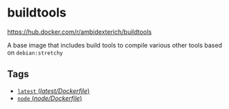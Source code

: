 # buildtools
https://hub.docker.com/r/ambidexterich/buildtools

A base image that includes build tools to compile various other tools based on `debian:stretchy`

## Tags

- [`latest` (*latest/Dockerfile*)](https://github.com/ambidexterich/buildtools/blob/latest/Dockerfile)
- [`node` (*node/Dockerfile*)](https://github.com/ambidexterich/buildtools/blob/node/Dockerfile)